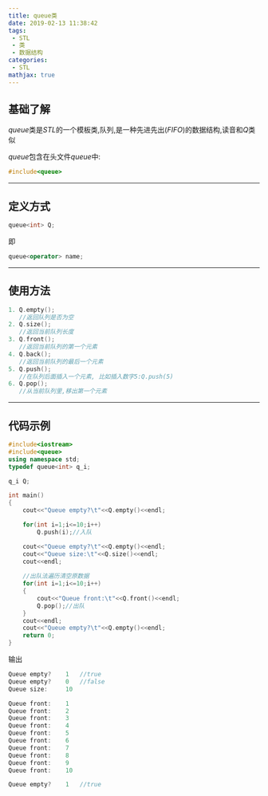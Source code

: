 ```yaml
---
title: queue类
date: 2019-02-13 11:38:42
tags:
 - STL
 - 类
 - 数据结构
categories:
 - STL
mathjax: true
---
```

## 基础了解

$queue$类是$STL$的一个模板类,队列,是一种先进先出($FIFO$)的数据结构,读音和$Q$类似
<!-- more -->
$queue$包含在头文件$queue$中:
```cpp
#include<queue>
```

---
## 定义方式

```cpp
queue<int> Q;
```
即
```cpp
queue<operator> name;
```

---
## 使用方法

```cpp
1. Q.empty();
   //返回队列是否为空
2. Q.size();
   //返回当前队列长度
3. Q.front();
   //返回当前队列的第一个元素
4. Q.back();
   //返回当前队列的最后一个元素
5. Q.push();
   //在队列后面插入一个元素, 比如插入数字5:Q.push(5)
6. Q.pop();
   //从当前队列里,移出第一个元素
```

---
## 代码示例

```cpp
#include<iostream>
#include<queue>
using namespace std;
typedef queue<int> q_i;

q_i Q;

int main()
{
    cout<<"Queue empty?\t"<<Q.empty()<<endl;

    for(int i=1;i<=10;i++)
        Q.push(i);//入队

    cout<<"Queue empty?\t"<<Q.empty()<<endl;
    cout<<"Queue size:\t"<<Q.size()<<endl;
    cout<<endl;
    
    //出队法遍历清空原数据 
    for(int i=1;i<=10;i++)
    { 
        cout<<"Queue front:\t"<<Q.front()<<endl;    
        Q.pop();//出队
    }
    cout<<endl;
    cout<<"Queue empty?\t"<<Q.empty()<<endl;
    return 0;
}
```

输出
```cpp
Queue empty?    1   //true
Queue empty?    0   //false
Queue size:     10

Queue front:    1
Queue front:    2
Queue front:    3
Queue front:    4
Queue front:    5
Queue front:    6
Queue front:    7
Queue front:    8
Queue front:    9
Queue front:    10

Queue empty?    1   //true
```